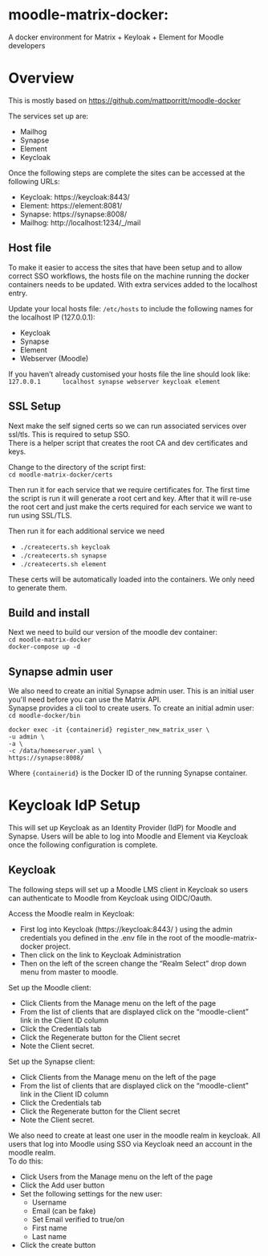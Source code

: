 # moodle-matrix-docker:
A docker environment for Matrix + Keyloak + Element for Moodle developers

# Overview
This is mostly based on https://github.com/mattporritt/moodle-docker

The services set up are:
* Mailhog
* Synapse
* Element
* Keycloak

Once the following steps are complete the sites can be accessed at the following URLs:
* Keycloak: https://keycloak:8443/
* Element: https://element:8081/
* Synapse: https://synapse:8008/
* Mailhog: http://localhost:1234/_/mail

## Host file
To make it easier to access the sites that have been setup and to allow correct SSO workflows, the hosts file on the machine running the docker containers needs to be updated. With extra services added to the localhost entry.

Update your local hosts file: `/etc/hosts` to include the following names for the localhost IP (127.0.0.1):
* Keycloak
* Synapse
* Element
* Webserver (Moodle)

If you haven’t already customised your hosts file the line should look like:<br/>
`127.0.0.1   	localhost synapse webserver keycloak element`


## SSL Setup
Next make the self signed certs so we can run associated services over ssl/tls. This is required to setup SSO.<br/>
There is a helper script that creates the root CA and dev certificates and keys.

Change to the directory of the script first:<br/>
`cd moodle-matrix-docker/certs`

Then run it for each service that we require certificates for. The first time the script is run it will generate a root cert and key. After that it will re-use the root cert and just make the certs required for each service we want to run using SSL/TLS.

Then run it for each additional service we need<br/>
* `./createcerts.sh keycloak`
* `./createcerts.sh synapse`
* `./createcerts.sh element`

These certs will be automatically loaded into the containers. We only need to generate them.

## Build and install
Next we need to build our version of the moodle dev container:<br/>
`cd moodle-matrix-docker`<br/>
`docker-compose up -d`

## Synapse admin user
We also need to create an initial Synapse admin user. This is an initial user you'll need before you can use the Matrix API.<br/>
Synapse provides a cli tool to create users. To create an initial admin user:<br/>
`cd moodle-docker/bin`<br/>
```
docker exec -it {containerid} register_new_matrix_user \
-u admin \
-a \
-c /data/homeserver.yaml \
https://synapse:8008/
```
Where `{containerid}` is the Docker ID of the running Synapse container.

# Keycloak IdP Setup
This will set up Keycloak as an Identity Provider (IdP) for Moodle and Synapse. Users will be able to log into Moodle and Element via Keycloak once the following configuration is complete.

## Keycloak
The following steps will set up a Moodle LMS client in Keycloak so users can authenticate to Moodle from Keycloak using OIDC/Oauth.

Access the Moodle realm in Keycloak:<br/>
* First log into Keycloak (https://keycloak:8443/ ) using the admin credentials you defined in the .env file in the root of the moodle-matrix-docker project.
* Then click on the link to Keycloak Administration
* Then on the left of the screen change the “Realm Select” drop down menu from master to moodle.

Set up the Moodle client:<br/>
* Click Clients from the Manage menu on the left of the page
* From the list of clients that are displayed click on the “moodle-client” link in the Client ID column
* Click the Credentials tab
* Click the Regenerate button for the Client secret
* Note the Client secret.

Set up the Synapse client:<br/>
* Click Clients from the Manage menu on the left of the page
* From the list of clients that are displayed click on the “moodle-client” link in the Client ID column
* Click the Credentials tab
* Click the Regenerate button for the Client secret
* Note the Client secret.

We also need to create at least one user in the moodle realm in keycloak. All users that log into Moodle using SSO via Keycloak need an account in the moodle realm.<br/>
To do this:<br/>
* Click Users from the Manage menu on the left of the page
* Click the Add user button
* Set the following settings for the new user:
  - Username
  - Email (can be fake)
  - Set Email verified to true/on
  - First name
  - Last name
* Click the create button
